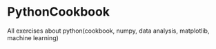 # PythonCookbook
All exercises about python(cookbook, numpy, data analysis, matplotlib, machine learning)
